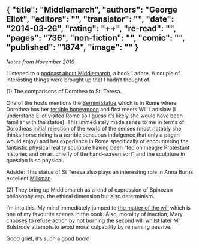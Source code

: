 {
 "title": "Middlemarch",
 "authors": "George Eliot",
 "editors": "",
 "translator": "",
 "date": "2014-03-26",
 "rating": "++",
 "re-read": "",
 "pages": "736",
 "non-fiction": "",
 "comic": "",
 "published": "1874",
 "image": ""
}
---

_Notes from November 2019_

I listened to a [podcast about Middlemarch](https://www.megaphonic.fm/spouter/16), a book I adore. A couple of interesting things were brought up that I hadn’t thought of.

(1) The comparisons of Dorothea to St. Teresa.

One of the hosts mentions the [Bernini statue](https://duckduckgo.com/?q=extacy+of+st+teresa+bernini&t=ffab&iax=images&ia=images) which is in Rome where Dorothea has her [terrible honeymoon](https://www.independent.co.uk/travel/europe/grand-tours-love-lies-in-ruins-on-eliots-roman-honeymoon-9225234.html) and first meets Will Ladislaw (I understand Eliot visited Rome so I guess it’s likely she would have been familiar with the statue). This immediately made sense to me in terms of Dorotheas initial rejection of the world of the senses (most notably she thinks horse riding is a terrible sensuous indulgence that only a pagan would enjoy) and her experience in Rome specifically of encountering the fantastic physical reality sculpture having been “fed on meagre Protestant histories and on art chiefly of the hand-screen sort” and the sculpture in question is so physical.

Adside: This statue of St Teresa also plays an interesting role in Anna Burns excellent [Milkman](/book-Milkman(2018)).

(2) They bring up Middlemarch as a kind of expression of Spinozan philosophy esp. the ethical dimension but also determinism.

I’m into this. My mind immediately jumped to [the matter of the will](https://www.shmoop.com/middlemarch/chapter-33-summary.html) which is one of my favourite scenes in the book. Also, morality of inaction; Mary chooses to refuse action by not burning the second will whilst later Mr Bulstrode attempts to avoid moral culpability by remaining passive.

Good grief, it’s such a good book!
